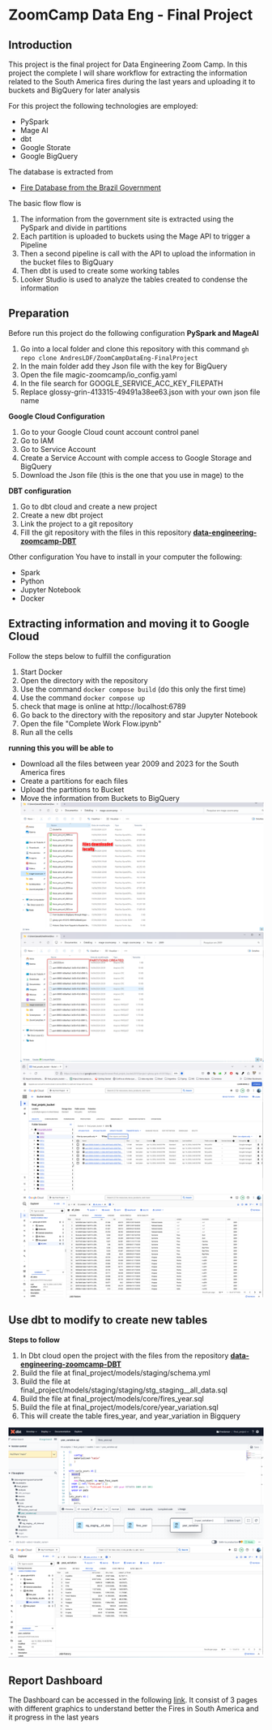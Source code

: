 # ZoomCamp Data Eng - Final Project

## Introduction

This project is the final project for Data Engineering Zoom Camp. In this project the complete I will share workflow for extracting the information related to the South America fires during the last years and uploading it to buckets and BigQuery for later analysis 

For this project the following technologies are employed:
  - PySpark  
 - Mage AI
 - dbt
 - Google Storate
 - Google BigQuery

The database is extracted from
- [Fire Database from the Brazil Government](http://terrabrasilis.dpi.inpe.br/queimadas/portal/dados-abertos/#da-focos)

The basic flow flow is

 1. The information from the government site is extracted using the PySpark and divide in partitions 
 2. Each partition is uploaded to buckets using the Mage API to trigger a Pipeline
 3. Then a second pipeline is call with the API to upload the information in the bucket files to BigQuary
 4. Then dbt is used to create some working tables
 5. Looker Studio is used to analyze the tables created to condense the information 

## Preparation
Before run this project do the following configuration
**PySpark and MageAI**
1. Go into a local folder and clone this repository with this command `gh repo clone AndresLDF/ZoomCampDataEng-FinalProject`
2. In the main folder add they Json file with the key for BigQuery 
3. Open the file magic-zoomcamp/io_config.yaml
4. In the file search for GOOGLE_SERVICE_ACC_KEY_FILEPATH
5. Replace glossy-grin-413315-49491a38ee63.json with your own json file name

**Google Cloud Configuration**
1. Go to your Google Cloud count account control panel
2.  Go to IAM
3. Go to Service Account
4. Create a Service Account with comple access to Google Storage and BigQuery
5. Download the Json file (this is the one that you use in mage) to the 

**DBT configuration**
1. Go to dbt cloud and create a new project
2. Create a new dbt project
3. Link the project to a git repository
4. Fill the git repository with the files in this repository **[data-engineering-zoomcamp-DBT](https://github.com/AndresLDF/data-engineering-zoomcamp-DBT)**

Other configuration
You have to install in your computer the following:

- Spark
- Python
- Jupyter Notebook
- Docker

## Extracting information and moving it to Google Cloud
Follow the steps below to fulfill the configuration
 1. Start Docker
 2. Open the directory with the repository
 3. Use the command `docker compose build` (do this only the first time)
 4. Use the command `docker compose up`
 5. check that mage is online at http://localhost:6789
 6. Go back to the directory with the repository and star Jupyter Notebook
 7. Open the file "Complete Work Flow.ipynb"
 8. Run all the cells

**running this you will be able to** 
- Download all the files between year 2009 and 2023 for the South America fires
- Create a partitions for each files
- Upload the partitions to Bucket
- Move the information from Buckets to BigQuery
![enter image description here](https://github.com/AndresLDF/ZoomCampDataEng-FinalProject/blob/main/images/1%20-%20Files%20Downloaded.png)
![enter image description here](https://github.com/AndresLDF/ZoomCampDataEng-FinalProject/blob/main/images/2%20-%20Partitions%20Created.png)
![enter image description here](https://github.com/AndresLDF/ZoomCampDataEng-FinalProject/blob/main/images/3%20-%20Partitions%20in%20Buckets.png)
![enter image description here](https://github.com/AndresLDF/ZoomCampDataEng-FinalProject/blob/main/images/4%20-%20Information%20moved%20from%20Buckets%20to%20BigQuery.png)
## Use dbt to modify to create new tables
**Steps to follow**
1. In Dbt cloud open the project with the files from the repository **[data-engineering-zoomcamp-DBT](https://github.com/AndresLDF/data-engineering-zoomcamp-DBT)**
2. Build the file at final_project/models/staging/schema.yml
3. Build the file at final_project/models/staging/staging/stg_staging__all_data.sql
4. Build the file at final_project/models/core/fires_year.sql
5. Build the file at final_project/models/core/year_variation.sql
6. This will create the table fires_year, and year_variation in Bigquery 

![enter image description here](https://github.com/AndresLDF/ZoomCampDataEng-FinalProject/blob/main/images/5%20-%20dbt%20queries.png)
![enter image description here](https://github.com/AndresLDF/ZoomCampDataEng-FinalProject/blob/main/images/6%20-%20New%20Tables%20at%20BigQuery.png)


## Report Dashboard 
The Dashboard can be accessed in the following [link](https://lookerstudio.google.com/reporting/584e9ca7-347e-4625-a8c4-956979bac281). It consist of 3 pages with different graphics to understand better the Fires in South America and it progress in the last years